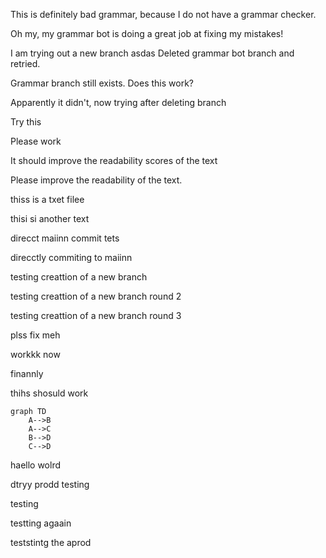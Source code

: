This is definitely bad grammar, because I do not have a grammar checker.

Oh my, my grammar bot is doing a great job at fixing my mistakes!

I am trying out a new branch
asdas
Deleted grammar bot branch and retried.

Grammar branch still exists. Does this work?

Apparently it didn't, now trying after deleting branch

Try this

Please work


It should improve the readability scores of the text

Please improve the readability of the text.


thiss is a txet filee


thisi si another text

direcct maiinn commit tets

direcctly commiting to maiinn

testing creattion of a new branch

testing creattion of a new branch round 2

testing creattion of a new branch round 3


plss fix meh


workkk now


finannly


thihs shosuld work


```mermaid
graph TD
    A-->B
    A-->C
    B-->D
    C-->D
```

haello wolrd


dtryy prodd
testing

testing

testting agaain


teststintg the aprod
